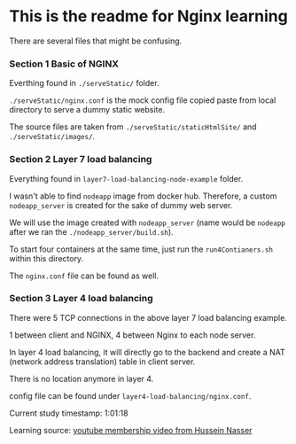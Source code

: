 # This is the readme for Nginx learning

There are several files that might be confusing.

### Section 1 Basic of NGINX

Everthing found in `./serveStatic/` folder.

`./serveStatic/nginx.conf` is the mock config file copied paste from local directory to serve a dummy static website.

The source files are taken from `./serveStatic/staticHtmlSite/` and `./serveStatic/images/`.

### Section 2 Layer 7 load balancing

Everything found in `layer7-load-balancing-node-example` folder.

I wasn't able to find `nodeapp` image from docker hub. Therefore, a custom `nodeapp_server` is created for the sake of dummy web server.

We will use the image created with `nodeapp_server` (name would be `nodeapp` after we ran the `./nodeapp_server/build.sh`).

To start four containers at the same time, just run the `run4Contianers.sh` within this directory.

The `nginx.conf` file can be found as well.

### Section 3 Layer 4 load balancing

There were 5 TCP connections in the above layer 7 load balancing example.

1 between client and NGINX, 4 between Nginx to each node server.

In layer 4 load balancing, it will directly go to the backend and create a NAT (network address translation) table in client server.

There is no location anymore in layer 4.

config file can be found under `layer4-load-balancing/nginx.conf`.

Current study timestamp: 1:01:18

Learning source:
[youtube membership video from Hussein Nasser](https://www.youtube.com/watch?v=hcw-NjOh8r0&list=PLQnljOFTspQX8hkaqYiei8O2mqRIfxBm-&index=10)
